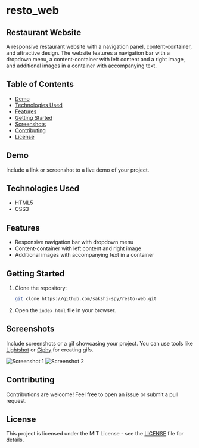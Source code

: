 # resto_web

## Restaurant Website

A responsive restaurant website with a navigation panel, content-container, and attractive design. The website features a navigation bar with a dropdown menu, a content-container with left content and a right image, and additional images in a container with accompanying text.

## Table of Contents

- [Demo](#demo)
- [Technologies Used](#technologies-used)
- [Features](#features)
- [Getting Started](#getting-started)
- [Screenshots](#screenshots)
- [Contributing](#contributing)
- [License](#license)

## Demo

Include a link or screenshot to a live demo of your project.

## Technologies Used

- HTML5
- CSS3

## Features

- Responsive navigation bar with dropdown menu
- Content-container with left content and right image
- Additional images with accompanying text in a container

## Getting Started

1. Clone the repository:

    ```bash
    git clone https://github.com/sakshi-spy/resto-web.git
    ```

2. Open the `index.html` file in your browser.

## Screenshots

Include screenshots or a gif showcasing your project. You can use tools like [Lightshot](https://app.prntscr.com/en/index.html) or [Giphy](https://giphy.com/apps/giphycapture) for creating gifs.

![Screenshot 1](screenshots/screenshot1.png)
![Screenshot 2](screenshots/screenshot2.png)

## Contributing

Contributions are welcome! Feel free to open an issue or submit a pull request.

## License

This project is licensed under the MIT License - see the [LICENSE](LICENSE) file for details.
